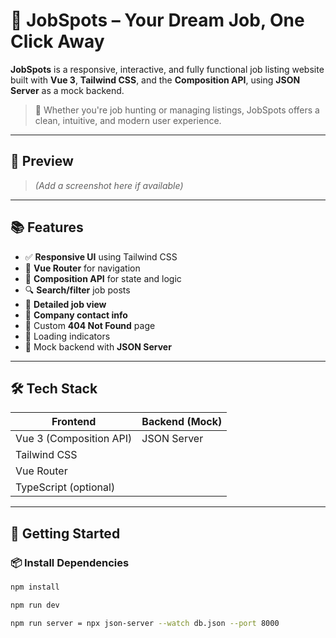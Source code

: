 # 🌟 JobSpots – Your Dream Job, One Click Away

**JobSpots** is a responsive, interactive, and fully functional job listing website built with **Vue 3**, **Tailwind CSS**, and the **Composition API**, using **JSON Server** as a mock backend.

> 🚀 Whether you're job hunting or managing listings, JobSpots offers a clean, intuitive, and modern user experience.

---

## 📸 Preview

> _(Add a screenshot here if available)_

---

## 📚 Features

- ✅ **Responsive UI** using Tailwind CSS
- 🧭 **Vue Router** for navigation
- 🧠 **Composition API** for state and logic
- 🔍 **Search/filter** job posts
- 📝 **Detailed job view**
- 🏢 **Company contact info**
- 🚫 Custom **404 Not Found** page
- 🔄 Loading indicators
- 🧪 Mock backend with **JSON Server**

---

## 🛠 Tech Stack

| Frontend                | Backend (Mock) |
| ----------------------- | -------------- |
| Vue 3 (Composition API) | JSON Server    |
| Tailwind CSS            |                |
| Vue Router              |                |
| TypeScript (optional)   |                |

---

## 🔧 Getting Started

### 📦 Install Dependencies

```bash
npm install

npm run dev

npm run server = npx json-server --watch db.json --port 8000
```
